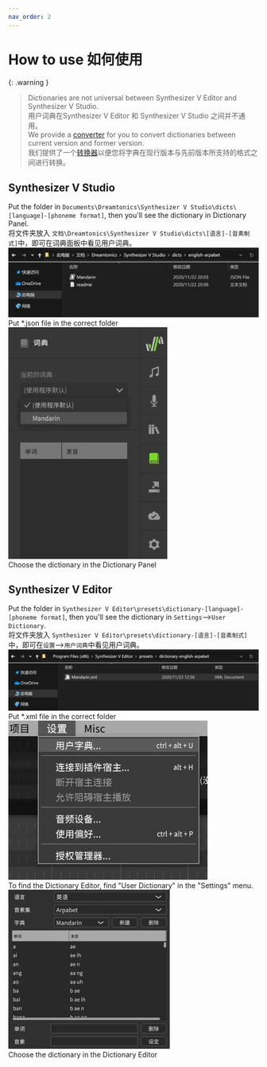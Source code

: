 ```yaml
---
nav_order: 2
---
```



# How to use 如何使用

{: .warning }
> Dictionaries are not universal between Synthesizer V Editor and Synthesizer V Studio.  
> 用户词典在Synthesizer V Editor 和 Synthesizer V Studio 之间并不通用。  
> We provide a [converter](https://slidingwall.github.io/synthv-dictionaries/converter) for you to convert dictionaries between current version and former version.  
> 我们提供了一个[转换器](https://slidingwall.github.io/synthv-dictionaries/converter)以便您将字典在现行版本与先前版本所支持的格式之间进行转换。

## Synthesizer V Studio
Put the folder in `Documents\Dreamtonics\Synthesizer V Studio\dicts\[language]-[phoneme format]`, then you'll see the dictionary in Dictionary Panel.  
将文件夹放入 `文档\Dreamtonics\Synthesizer V Studio\dicts\[语言]-[音素制式]`中，即可在词典面板中看见用户词典。  
![Put *.json file in the correct folder](/assets/R2win-1.webp)  
Put *.json file in the correct folder  
![Choose the dictionary in the Dictionary Panel](/assets/R2win-2.webp)  
Choose the dictionary in the Dictionary Panel  
## Synthesizer V Editor
Put the folder in `Synthesizer V Editor\presets\dictionary-[language]-[phoneme format]`, then you'll see the dictionary in `Settings`-->`User Dictionary`.  
将文件夹放入 `Synthesizer V Editor\presets\dictionary-[语言]-[音素制式]`中，即可在`设置`-->`用户词典`中看见用户词典。  
![Put *.xml file in the correct folder](/assets/R1win-1.webp)  
Put *.xml file in the correct folder  
![To find the Dictionary Editor, find "User Dictionary" in the "Settings" menu.](/assets/R1win-2.webp)  
To find the Dictionary Editor, find "User Dictionary" in the "Settings" menu.  
![Choose the dictionary in the Dictionary Editor](/assets/R1win-3.webp)  
Choose the dictionary in the Dictionary Editor  
  

  

